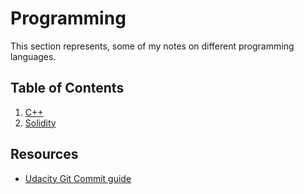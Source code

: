 # Programming
This section represents, some of my notes on different programming languages. 

## Table of Contents
1. [C++](c++/)
2. [Solidity](solidity/)

## Resources
- [Udacity Git Commit guide](https://udacity.github.io/git-styleguide/)